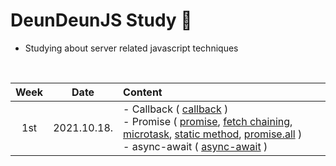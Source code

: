 # DeunDeunJS Study 📒
- Studying about server related javascript techniques
<br>

|    Week    |  Date                                        |  Content                                        |
| :-----------: | :---------------------------------: | :------------------------------------------------- |
|    1st   |  2021.10.18.  | - Callback ( [callback](https://github.com/youngkwon02/DeunDeunJS-youngkwon/blob/main/note/Promise-Async-Await/callback.md) )<br> - Promise ( [promise](https://github.com/youngkwon02/DeunDeunJS-youngkwon/blob/main/note/Promise-Async-Await/promise.md), [fetch chaining](https://github.com/youngkwon02/DeunDeunJS-youngkwon/blob/main/note/Promise-Async-Await/fetch-chaining.md), [microtask](https://github.com/youngkwon02/DeunDeunJS-youngkwon/blob/main/note/Promise-Async-Await/microtask.md), [static method](https://github.com/youngkwon02/DeunDeunJS-youngkwon/blob/main/note/Promise-Async-Await/promise-resolve-reject.md), [promise.all](https://github.com/youngkwon02/DeunDeunJS-youngkwon/blob/main/note/Promise-Async-Await/promise-all.md) )<br>- async-await ( [async-await](https://github.com/youngkwon02/DeunDeunJS-youngkwon/blob/main/note/Promise-Async-Await/async-await.md) ) |
